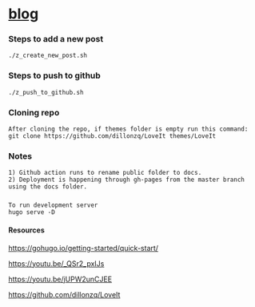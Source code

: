 # [blog](https://ashwaniydv.github.io/blog/)

### Steps to add a new post
```
./z_create_new_post.sh
```

### Steps to push to github
```
./z_push_to_github.sh
```

### Cloning repo
```
After cloning the repo, if themes folder is empty run this command: 
git clone https://github.com/dillonzq/LoveIt themes/LoveIt
```

### Notes
```
1) Github action runs to rename public folder to docs.
2) Deployment is happening through gh-pages from the master branch using the docs folder.
```

###
```
To run development server  
hugo serve -D
```

#### Resources
https://gohugo.io/getting-started/quick-start/

https://youtu.be/_QSr2_pxIJs

https://youtu.be/jUPW2unCJEE

https://github.com/dillonzq/LoveIt
